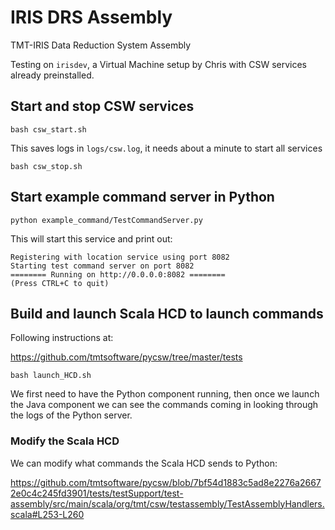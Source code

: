 # IRIS DRS Assembly
TMT-IRIS Data Reduction System Assembly

Testing on `irisdev`, a Virtual Machine setup by Chris with CSW services already preinstalled.

## Start and stop CSW services

    bash csw_start.sh

This saves logs in `logs/csw.log`, it needs about a minute
to start all services

    bash csw_stop.sh

## Start example command server in Python

    python example_command/TestCommandServer.py

This will start this service and print out:

```
Registering with location service using port 8082
Starting test command server on port 8082
======== Running on http://0.0.0.0:8082 ========
(Press CTRL+C to quit)
```

## Build and launch Scala HCD to launch commands

Following instructions at:

<https://github.com/tmtsoftware/pycsw/tree/master/tests>

```
bash launch_HCD.sh
```

We first need to have the Python component running, then once we launch
the Java component we can see the commands coming in looking through the logs
of the Python server.

### Modify the Scala HCD

We can modify what commands the Scala HCD sends to Python:

https://github.com/tmtsoftware/pycsw/blob/7bf54d1883c5ad8e2276a26672e0c4c245fd3901/tests/testSupport/test-assembly/src/main/scala/org/tmt/csw/testassembly/TestAssemblyHandlers.scala#L253-L260

